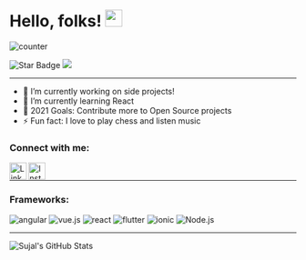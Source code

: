 # Hello, folks! <img src="https://raw.githubusercontent.com/MartinHeinz/MartinHeinz/master/wave.gif" width="30px">

![counter](https://enw4zvq5ga1ahs6.m.pipedream.net)

<img src="https://img.shields.io/static/v1?label=%F0%9F%8C%9F&message=If%20Useful&style=style=flat&color=BC4E99" alt="Star Badge"/> <a href="https://twitter.com/sujalsh71700110" ><img src="https://img.shields.io/twitter/follow/sujalsh71700110.svg?style=social" /></a>

---

- 🔭 I’m currently working on side projects!
- 🌱 I’m currently learning React
- 🥅 2021 Goals: Contribute more to Open Source projects
- ⚡ Fun fact: I love to play chess and listen music

### Connect with me:

[<img align="left" alt="LinkedIn" width="30px" src="https://img.icons8.com/fluent/344/linkedin.png" />][linkedin]
[<img align="left" alt="Instagram" width="30px" src="https://img.icons8.com/fluent/344/instagram-new.png" />][instagram]
<br>

---

### Frameworks:


<img alt="angular" src="https://img.shields.io/badge/Angular-DD0031?style=for-the-badge&logo=angular&logoColor=white" />
<img alt="vue.js"
    src="https://img.shields.io/badge/Vue.js-35495E?style=for-the-badge&logo=vue-dot-js&logoColor=4FC08D" /> <img
    alt="react" src="https://img.shields.io/badge/React-20232A?style=for-the-badge&logo=react&logoColor=61DAFB" /> <img
    alt="flutter" src="https://img.shields.io/badge/Flutter-02569B?style=for-the-badge&logo=flutter&logoColor=white" />
<img alt="ionic" src="https://img.shields.io/badge/Ionic-3880FF?style=for-the-badge&logo=ionic&logoColor=white" /> <img
    alt="Node.js"
    src="https://img.shields.io/badge/Node.js-43853D?style=for-the-badge&logo=node-dot-js&logoColor=white">

---

<img align="center" src="https://github-readme-stats.vercel.app/api?username=SujalShah3234&show_icons=true&hide_border=true&count_private=true&include_all_commits=true&theme=radical" alt="Sujal's GitHub Stats" />



[instagram]: https://www.instagram.com/sujal_shah10
[linkedin]: https://www.linkedin.com/in/sujal-shah-26127620b
